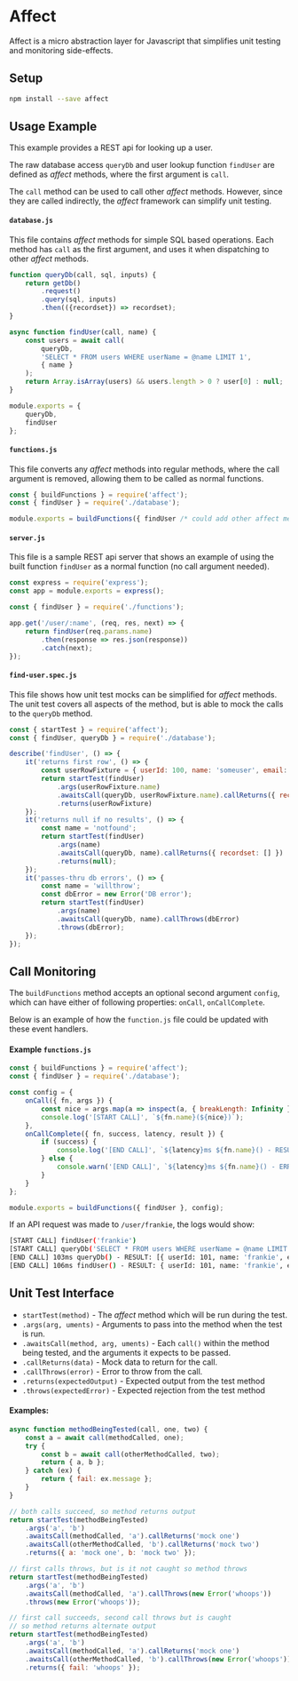 # Affect
Affect is a micro abstraction layer for Javascript that simplifies unit testing and monitoring side-effects.

## Setup
```sh
npm install --save affect
```

## Usage Example
This example provides a REST api for looking up a user.

The raw database access `queryDb` and user lookup function `findUser`
are defined as _affect_ methods, where the first argument is `call`.

The `call` method can be used to call other _affect_ methods. However,
since they are called indirectly, the _affect_ framework can simplify
unit testing.

#### `database.js`
This file contains _affect_ methods for simple SQL based operations.
Each method has `call` as the first argument, and uses it when
dispatching to other _affect_ methods.
```js
function queryDb(call, sql, inputs) {
	return getDb()
		.request()
		.query(sql, inputs)
		.then(({recordset}) => recordset);
}

async function findUser(call, name) {
	const users = await call(
		queryDb,
		'SELECT * FROM users WHERE userName = @name LIMIT 1',
		{ name }
	);
	return Array.isArray(users) && users.length > 0 ? user[0] : null;
}

module.exports = {
	queryDb,
	findUser
};
```

#### `functions.js`
This file converts any _affect_ methods into regular methods, where the
call argument is removed, allowing them to be called as normal functions.
```js
const { buildFunctions } = require('affect');
const { findUser } = require('./database');

module.exports = buildFunctions({ findUser /* could add other affect methods */ });
```

#### `server.js`
This file is a sample REST api server that shows an example of using
the built function `findUser` as a normal function (no call argument needed).
```js
const express = require('express');
const app = module.exports = express();

const { findUser } = require('./functions');

app.get('/user/:name', (req, res, next) => {
	return findUser(req.params.name)
		.then(response => res.json(response))
		.catch(next);
});
```

#### `find-user.spec.js`
This file shows how unit test mocks can be simplified for _affect_ methods.
The unit test covers all aspects of the method, but is able to mock the
calls to the `queryDb` method.

```js
const { startTest } = require('affect');
const { findUser, queryDb } = require('./database');

describe('findUser', () => {
	it('returns first row', () => {
		const userRowFixture = { userId: 100, name: 'someuser', email: 'someuser@example.com' };
		return startTest(findUser)
			.args(userRowFixture.name)
			.awaitsCall(queryDb, userRowFixture.name).callReturns({ recordset: [userRowFixture] })
			.returns(userRowFixture)
	});
	it('returns null if no results', () => {
		const name = 'notfound';
		return startTest(findUser)
			.args(name)
			.awaitsCall(queryDb, name).callReturns({ recordset: [] })
			.returns(null);
	});
	it('passes-thru db errors', () => {
		const name = 'willthrow';
		const dbError = new Error('DB error');
		return startTest(findUser)
			.args(name)
			.awaitsCall(queryDb, name).callThrows(dbError)
			.throws(dbError);
	});
});
```

## Call Monitoring
The `buildFunctions` method accepts an optional second argument `config`, which can have
either of following properties: `onCall`, `onCallComplete`.

Below is an example of how the `function.js` file could be updated with these event handlers.

#### Example `functions.js`
```js
const { buildFunctions } = require('affect');
const { findUser } = require('./database');

const config = {
	onCall({ fn, args }) {
		const nice = args.map(a => inspect(a, { breakLength: Infinity })).join(', ');
		console.log('[START CALL]', `${fn.name}(${nice})`);
	},
	onCallComplete({ fn, success, latency, result }) {
		if (success) {
			console.log('[END CALL]', `${latency}ms ${fn.name}() - RESULT:`, result);
		} else {
			console.warn('[END CALL]', `${latency}ms ${fn.name}() - ERROR:`, result);
		}
	}
};

module.exports = buildFunctions({ findUser }, config);
```

If an API request was made to `/user/frankie`, the logs would show:
```sh
[START CALL] findUser('frankie')
[START CALL] queryDb('SELECT * FROM users WHERE userName = @name LIMIT 1', { name: 'frankie' })
[END CALL] 103ms queryDb() - RESULT: [{ userId: 101, name: 'frankie', email: 'frankie@example.com' }]
[END CALL] 106ms findUser() - RESULT: { userId: 101, name: 'frankie', email: 'frankie@example.com' }
```

## Unit Test Interface
* `startTest(method)` - The _affect_ method which will be run during the test.
* `.args(arg, uments)` - Arguments to pass into the method when the test is run.
* `.awaitsCall(method, arg, uments)` - Each `call()` within the method being tested, and the arguments it expects to be passed.
* `.callReturns(data)` - Mock data to return for the call.
* `.callThrows(error)` - Error to throw from the call.
* `.returns(expectedOutput)` - Expected output from the test method
* `.throws(expectedError)` - Expected rejection from the test method

#### Examples:
```js
async function methodBeingTested(call, one, two) {
	const a = await call(methodCalled, one);
	try {
		const b = await call(otherMethodCalled, two);
		return { a, b };
	} catch (ex) {
		return { fail: ex.message };
	}
}

// both calls succeed, so method returns output
return startTest(methodBeingTested)
	.args('a', 'b')
	.awaitsCall(methodCalled, 'a').callReturns('mock one')
	.awaitsCall(otherMethodCalled, 'b').callReturns('mock two')
	.returns({ a: 'mock one', b: 'mock two' });

// first calls throws, but is it not caught so method throws
return startTest(methodBeingTested)
	.args('a', 'b')
	.awaitsCall(methodCalled, 'a').callThrows(new Error('whoops'))
	.throws(new Error('whoops'));

// first call succeeds, second call throws but is caught
// so method returns alternate output
return startTest(methodBeingTested)
	.args('a', 'b')
	.awaitsCall(methodCalled, 'a').callReturns('mock one')
	.awaitsCall(otherMethodCalled, 'b').callThrows(new Error('whoops'))
	.returns({ fail: 'whoops' });
```
